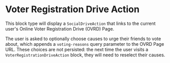 # Voter Registration Drive Action

This block type will display a `SocialDriveAction` that links to the current user's Online Voter Registration Drive (OVRD) Page.

The user is asked to optionally choose causes to urge their friends to vote about, which appends a `voting-reasons` query parameter to the OVRD Page URL. These choices are not persisted: the next time the user visits a `VoterRegistrationDriveAction` block, they will need to reselect their causes.
